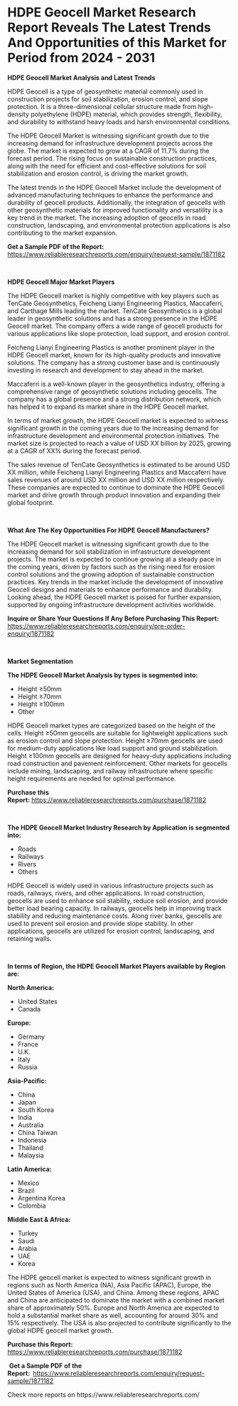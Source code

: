 <p><h1>HDPE Geocell Market Research Report Reveals The Latest Trends And Opportunities of this Market for Period from 2024 - 2031</h1></p><p><strong>HDPE Geocell Market Analysis and Latest Trends</strong></p>
<p><p>HDPE Geocell is a type of geosynthetic material commonly used in construction projects for soil stabilization, erosion control, and slope protection. It is a three-dimensional cellular structure made from high-density polyethylene (HDPE) material, which provides strength, flexibility, and durability to withstand heavy loads and harsh environmental conditions.</p><p>The HDPE Geocell Market is witnessing significant growth due to the increasing demand for infrastructure development projects across the globe. The market is expected to grow at a CAGR of 11.7% during the forecast period. The rising focus on sustainable construction practices, along with the need for efficient and cost-effective solutions for soil stabilization and erosion control, is driving the market growth.</p><p>The latest trends in the HDPE Geocell Market include the development of advanced manufacturing techniques to enhance the performance and durability of geocell products. Additionally, the integration of geocells with other geosynthetic materials for improved functionality and versatility is a key trend in the market. The increasing adoption of geocells in road construction, landscaping, and environmental protection applications is also contributing to the market expansion.</p></p>
<p><strong>Get a Sample PDF of the Report:&nbsp;</strong> <a href="https://www.reliableresearchreports.com/enquiry/request-sample/1871182">https://www.reliableresearchreports.com/enquiry/request-sample/1871182</a></p>
<p>&nbsp;</p>
<p><strong>HDPE Geocell Major Market Players</strong></p>
<p><p>The HDPE Geocell market is highly competitive with key players such as TenCate Geosynthetics, Feicheng Lianyi Engineering Plastics, Maccaferri, and Carthage Mills leading the market. TenCate Geosynthetics is a global leader in geosynthetic solutions and has a strong presence in the HDPE Geocell market. The company offers a wide range of geocell products for various applications like slope protection, load support, and erosion control.</p><p>Feicheng Lianyi Engineering Plastics is another prominent player in the HDPE Geocell market, known for its high-quality products and innovative solutions. The company has a strong customer base and is continuously investing in research and development to stay ahead in the market.</p><p>Maccaferri is a well-known player in the geosynthetics industry, offering a comprehensive range of geosynthetic solutions including geocells. The company has a global presence and a strong distribution network, which has helped it to expand its market share in the HDPE Geocell market.</p><p>In terms of market growth, the HDPE Geocell market is expected to witness significant growth in the coming years due to the increasing demand for infrastructure development and environmental protection initiatives. The market size is projected to reach a value of USD XX billion by 2025, growing at a CAGR of XX% during the forecast period.</p><p>The sales revenue of TenCate Geosynthetics is estimated to be around USD XX million, while Feicheng Lianyi Engineering Plastics and Maccaferri have sales revenues of around USD XX million and USD XX million respectively. These companies are expected to continue to dominate the HDPE Geocell market and drive growth through product innovation and expanding their global footprint.</p></p>
<p>&nbsp;</p>
<p><strong>What Are The Key Opportunities For HDPE Geocell Manufacturers?</strong></p>
<p><p>The HDPE Geocell market is witnessing significant growth due to the increasing demand for soil stabilization in infrastructure development projects. The market is expected to continue growing at a steady pace in the coming years, driven by factors such as the rising need for erosion control solutions and the growing adoption of sustainable construction practices. Key trends in the market include the development of innovative Geocell designs and materials to enhance performance and durability. Looking ahead, the HDPE Geocell market is poised for further expansion, supported by ongoing infrastructure development activities worldwide.</p></p>
<p><strong>Inquire or Share Your Questions If Any Before Purchasing This Report:</strong> <a href="https://www.reliableresearchreports.com/enquiry/pre-order-enquiry/1871182">https://www.reliableresearchreports.com/enquiry/pre-order-enquiry/1871182</a></p>
<p>&nbsp;</p>
<p><strong>Market Segmentation</strong></p>
<p><strong>The HDPE Geocell Market Analysis by types is segmented into:</strong></p>
<p><ul><li>Height ≥50mm</li><li>Height ≥70mm</li><li>Height ≥100mm</li><li>Other</li></ul></p>
<p><p>HDPE Geocell market types are categorized based on the height of the cells. Height ≥50mm geocells are suitable for lightweight applications such as erosion control and slope protection. Height ≥70mm geocells are used for medium-duty applications like load support and ground stabilization. Height ≥100mm geocells are designed for heavy-duty applications including road construction and pavement reinforcement. Other markets for geocells include mining, landscaping, and railway infrastructure where specific height requirements are needed for optimal performance.</p></p>
<p><strong>Purchase this Report:&nbsp;</strong><a href="https://www.reliableresearchreports.com/purchase/1871182">https://www.reliableresearchreports.com/purchase/1871182</a></p>
<p>&nbsp;</p>
<p><strong>The HDPE Geocell Market Industry Research by Application is segmented into:</strong></p>
<p><ul><li>Roads</li><li>Railways</li><li>Rivers</li><li>Others</li></ul></p>
<p><p>HDPE Geocell is widely used in various infrastructure projects such as roads, railways, rivers, and other applications. In road construction, geocells are used to enhance soil stability, reduce soil erosion, and provide better load bearing capacity. In railways, geocells help in improving track stability and reducing maintenance costs. Along river banks, geocells are used to prevent soil erosion and provide slope stability. In other applications, geocells are utilized for erosion control, landscaping, and retaining walls.</p></p>
<p>&nbsp;</p>
<p><strong>In terms of Region, the HDPE Geocell Market Players available by Region are:</strong></p>
<p>
    <p> <strong> North America: </strong>
        <ul>
            <li>United States</li>
            <li>Canada</li>
        </ul>
        </p> 
    <p> <strong> Europe: </strong>
        <ul>
            <li>Germany</li>
            <li>France</li>
            <li>U.K.</li>
            <li>Italy</li>
            <li>Russia</li>
        </ul>
        </p> 
    <p> <strong> Asia-Pacific: </strong>
        <ul>
            <li>China</li>
            <li>Japan</li>
            <li>South Korea</li>
            <li>India</li>
            <li>Australia</li>
            <li>China Taiwan</li>
            <li>Indonesia</li>
            <li>Thailand</li>
            <li>Malaysia</li>
        </ul>
        </p> 
    <p> <strong> Latin America: </strong>
        <ul>
            <li>Mexico</li>
            <li>Brazil</li>
            <li>Argentina Korea</li>
            <li>Colombia</li>
        </ul>
        </p> 
    <p> <strong> Middle East & Africa: </strong>
        <ul>
            <li>Turkey</li>
            <li>Saudi</li>
            <li>Arabia</li>
            <li>UAE</li>
            <li>Korea</li>
        </ul>
    </p>
    </p>
<p><p>The HDPE geocell market is expected to witness significant growth in regions such as North America (NA), Asia Pacific (APAC), Europe, the United States of America (USA), and China. Among these regions, APAC and China are anticipated to dominate the market with a combined market share of approximately 50%. Europe and North America are expected to hold a substantial market share as well, accounting for around 30% and 15% respectively. The USA is also projected to contribute significantly to the global HDPE geocell market growth.</p></p>
<p><strong>Purchase this Report: </strong><a href="https://www.reliableresearchreports.com/purchase/1871182">https://www.reliableresearchreports.com/purchase/1871182</a></p>
<p>&nbsp;<strong>Get a Sample PDF of the Report:&nbsp;&nbsp;</strong><a href="https://www.reliableresearchreports.com/enquiry/request-sample/1871182">https://www.reliableresearchreports.com/enquiry/request-sample/1871182</a></p>
<p><strong></strong></p>
<p>Check more reports on https://www.reliableresearchreports.com/</p>